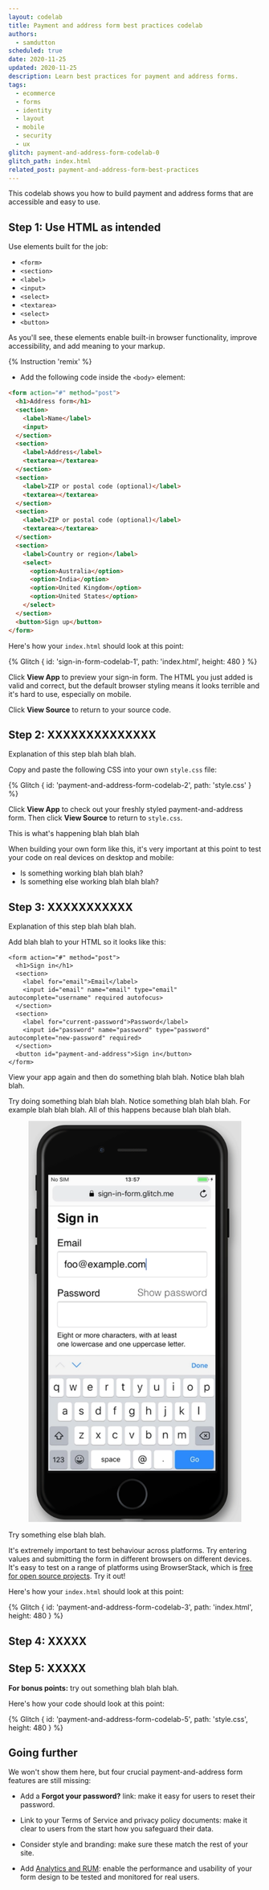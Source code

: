 ```yaml
---
layout: codelab
title: Payment and address form best practices codelab
authors:
  - samdutton
scheduled: true
date: 2020-11-25
updated: 2020-11-25
description: Learn best practices for payment and address forms.
tags:
  - ecommerce
  - forms
  - identity
  - layout
  - mobile
  - security
  - ux
glitch: payment-and-address-form-codelab-0
glitch_path: index.html
related_post: payment-and-address-form-best-practices
---
```


This codelab shows you how to build payment and address forms that are accessible and easy to use.

## Step 1: Use HTML as intended

Use elements built for the job: 
* `<form>`
* `<section>`
* `<label>`
* `<input>`
* `<select>`
* `<textarea>`
* `<select>`
* `<button>`

As you'll see, these elements enable built-in browser functionality, improve accessibility, and 
add meaning to your markup.

{% Instruction 'remix' %}
* Add the following code inside the `<body>` element:

```html
<form action="#" method="post">
  <h1>Address form</h1>
  <section>
    <label>Name</label>
    <input>
  </section>
  <section>
    <label>Address</label>
    <textarea></textarea>
  </section>
  <section>
    <label>ZIP or postal code (optional)</label>
    <textarea></textarea>
  </section>
  <section>
    <label>ZIP or postal code (optional)</label>
    <textarea></textarea>
  </section>
  <section>
    <label>Country or region</label>
    <select>
      <option>Australia</option>
      <option>India</option>
      <option>United Kingdom</option>
      <option>United States</option>
    </select>
  </section>
  <button>Sign up</button>
</form>
```

Here's how your `index.html` should look at this point:

{% Glitch {
  id: 'sign-in-form-codelab-1',
  path: 'index.html',
  height: 480
} %}

Click **View App** to preview your sign-in form.
The HTML you just added is valid and correct, but the default browser styling
means it looks terrible and it's hard to use, especially on mobile.

Click **View Source** to return to your source code.



## Step 2: XXXXXXXXXXXXXX

Explanation of this step blah blah blah.

Copy and paste the following CSS into your own `style.css` file:

{% Glitch {
  id: 'payment-and-address-form-codelab-2',
  path: 'style.css'
} %}

Click **View App** to check out your freshly styled payment-and-address form. Then
click **View Source** to return to `style.css`.

This is what's happening blah blah blah

When building your own form like this, it's very important at this point to
test your code on real devices on desktop and mobile:

* Is something working blah blah blah?
* Is something else working blah blah blah?

## Step 3: XXXXXXXXXXX

Explanation of this step blah blah blah.

Add blah blah to your HTML so it looks like this:

```html/3,4,7,8,10
<form action="#" method="post">
  <h1>Sign in</h1>
  <section>        
    <label for="email">Email</label>
    <input id="email" name="email" type="email" autocomplete="username" required autofocus>
  </section>
  <section>        
    <label for="current-password">Password</label>
    <input id="password" name="password" type="password" autocomplete="new-password" required>
  </section>
  <button id="payment-and-address">Sign in</button>
</form>
```

View your app again and then do something blah blah. Notice blah blah blah.

Try doing something blah blah blah. Notice something blah blah blah. For example blah blah blah.
All of this happens because blah blah blah.

<figure class="w-figure">
  <img class="w-screenshot w-screenshot--filled" 
       src="email-keyboard.png" 
       alt="The default email keyboard on iOS.">
</figure>

Try something else blah blah.

It's extremely important to test behaviour across platforms. Try entering values 
and submitting the form in different browsers on different devices. It's easy to 
test on a range of platforms using BrowserStack, which is [free for open source 
projects](https://www.browserstack.com/open-source). Try it out!

Here's how your `index.html` should look at this point:

{% Glitch {
  id: 'payment-and-address-form-codelab-3',
  path: 'index.html',
  height: 480
} %}

## Step 4: XXXXX

## Step 5: XXXXX



**For bonus points:** try out something blah blah blah.

Here's how your code should look at this point:

{% Glitch {
  id: 'payment-and-address-form-codelab-5',
  path: 'style.css',
  height: 480
} %}

## Going further

We won't show them here, but four crucial payment-and-address form features are still missing:

* Add a **Forgot your password?** link: make it easy for users to reset their password.

* Link to your Terms of Service and privacy policy documents: make it clear to 
users from the start how you safeguard their data.

* Consider style and branding: make sure these match the rest of your site. 

* Add [Analytics and RUM](/payment-and-address-form-best-practices#analytics): enable the 
performance and usability of your form design to be tested and monitored for 
real users. 
